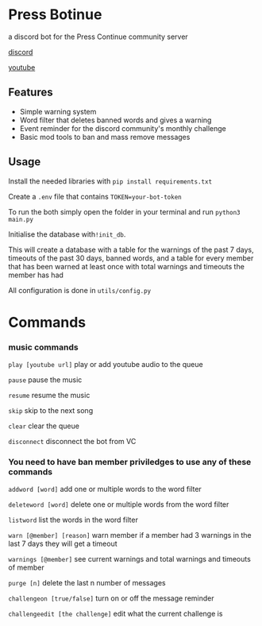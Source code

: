 # Press Botinue
a discord bot for the Press Continue community server

[discord](https://discord.gg/4YzzH9hrZB)

[youtube](https://www.youtube.com/@PressContinue)

## Features
- Simple warning system
- Word filter that deletes banned words and gives a warning
- Event reminder for the discord community's monthly challenge
- Basic mod tools to ban and mass remove messages

## Usage
Install the needed libraries with `pip install requirements.txt`

Create a `.env` file that contains `TOKEN=your-bot-token` 

To run the both simply open the folder in your terminal and run `python3 main.py`

Initialise the database with`!init_db`.

This will create a database with a table for the warnings of the past 7 days, timeouts of the past 30 days, banned words, and a table for every member that has been warned at least once with total warnings and timeouts the member has had

All configuration is done in `utils/config.py`


# Commands

### music commands
`play [youtube url]` play or add youtube audio to the queue

`pause` pause the music

`resume` resume the music

`skip` skip to the next song

`clear` clear the queue

`disconnect` disconnect the bot from VC

### You need to have ban member priviledges to use any of these commands

`addword [word]` add one or multiple words to the word filter

`deleteword [word]` delete one or multiple words from the word filter

`listword` list the words in the word filter

`warn [@member] [reason]` warn member if a member had 3 warnings in the last 7 days they will get a timeout

`warnings [@member]` see current warnings and total warnings and timeouts of member

`purge [n]` delete the last n number of messages

`challengeon [true/false]` turn on or off the message reminder

`challengeedit [the challenge]` edit what the current challenge is

 
 
